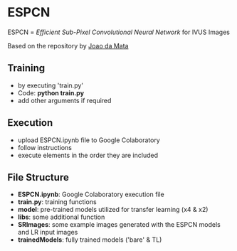# ESPCN

ESPCN = *Efficient Sub-Pixel Convolutional Neural Network* for IVUS Images

Based on the repository by [Joao da Mata](https://github.com/jlfilho/ESPCN-Keras)

## Training
- by executing 'train.py'
- Code: 
	**python train.py**
- add other arguments if required


## Execution
- upload ESPCN.ipynb file to Google Colaboratory
- follow instructions
- execute elements in the order they are included


## File Structure
- **ESPCN.ipynb**: Google Colaboratory execution file
- **train.py**: training functions 
- **model**: pre-trained models utilized for transfer learning (x4 & x2)
- **libs**: some additional function 
- **SRImages**: some example images generated with the ESPCN models and LR input images
- **trainedModels**: fully trained models ('bare' & TL)



